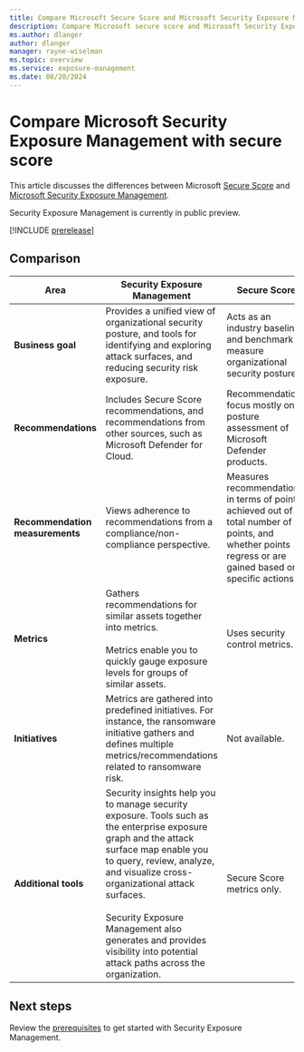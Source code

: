```yaml
---
title: Compare Microsoft Secure Score and Microsoft Security Exposure Management 
description: Compare Microsoft secure score and Microsoft Security Exposure Management.
ms.author: dlanger
author: dlanger
manager: rayne-wiselman
ms.topic: overview
ms.service: exposure-management
ms.date: 08/20/2024
---
```


# Compare Microsoft Security Exposure Management with secure score

This article discusses the differences between Microsoft [Secure Score](/defender-xdr/microsoft-secure-score) and [Microsoft Security Exposure Management](microsoft-security-exposure-management.md).

Security Exposure Management is currently in public preview.

[!INCLUDE [prerelease](../includes//prerelease.md)]

## Comparison

**Area** | **Security Exposure Management** | **Secure Score**
--- | --- | ---
**Business goal** | Provides a unified view of organizational security posture, and tools for identifying and exploring attack surfaces, and reducing security risk exposure. | Acts as an industry baseline and benchmark to measure organizational security posture.
**Recommendations** | Includes Secure Score recommendations, and recommendations from other sources, such as Microsoft Defender for Cloud. | Recommendations focus mostly on posture assessment of Microsoft Defender products.
**Recommendation measurements** | Views adherence to recommendations from a compliance/non-compliance perspective. | Measures recommendations in terms of points achieved out of a total number of points, and whether points regress or are gained based on specific actions.
**Metrics** | Gathers recommendations for similar assets together into metrics. </br></br>Metrics enable you to quickly gauge exposure levels for groups of similar assets. | Uses security control metrics.
**Initiatives** | Metrics are gathered into predefined initiatives. For instance, the ransomware initiative gathers and defines multiple metrics/recommendations related to ransomware risk. |  Not available.
**Additional tools** |  Security insights help you to manage security exposure. Tools such as the enterprise exposure graph and the attack surface map enable you to query, review, analyze, and visualize cross-organizational attack surfaces.</br></br> Security Exposure Management also generates and provides visibility into potential attack paths across the organization. | Secure Score metrics only.

## Next steps

Review the [prerequisites](prerequisites.md) to get started with Security Exposure Management.
